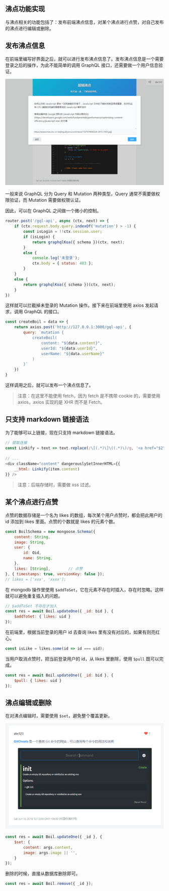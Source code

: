 
## 沸点功能实现
与沸点相关的功能包括了：发布前端沸点信息，对某个沸点进行点赞，对自己发布的沸点进行编辑或删除。


## 发布沸点信息
在前端里编写好界面之后，就可以进行发布沸点信息了。发布沸点信息是一个需要登录之后的操作，为此不能简单的调用 GraphQL 接口，还需要做一个用户信息验证。

![no-shadow](/../../image/20180616115009.png)

一般来说 GraphQL 分为 Query 和 Mutation 两种类型，Query 通常不需要做权限验证，而 Mutation 需要做权限认证。

因此，可以在 GraphQL 之间做一个微小的控制。

```js
router.post('/gql-api', async (ctx, next) => {
    if (ctx.request.body.query.indexOf('mutation') > -1) {
        const isLogin = !!ctx.session.user;
        if (isLogin) {
            return graphqlKoa({ schema })(ctx, next);
        }
        else {
            console.log('未登录');
            ctx.body = { status: 403 };
        }
    }
    else {
        return graphqlKoa({ schema })(ctx, next);
    }
})
```

这样就可以拦截掉未登录的 Mutation 操作。接下来在前端里使用 axios 发起请求，调用 GraphQL 的接口。

```js
const createBoil = data => {
    return axios.post('http://127.0.0.1:3000/gql-api', {
        query: `mutation {
            createBoil(
                content: "${data.content}",
                userId: "${data.userId}",
                userName: "${data.userName}"
            )
        }`
    })
}
```

这样调用之后，就可以发布一个沸点信息了。

> 注意：在这里不能使用 fetch，因为 fetch 是不携带 cookie 的，需要使用 axios，axios 实现的是 XHR 而不是 Fetch。

## 只支持 markdown 链接语法
为了能够可以上链接，现在只支持 markdown 链接语法。

```js
// 提取连接
const Linkify = text => text.replace(/\[(.*)\]\((.*)\)/g, '<a href="$2" target="_blank">$1</a>');

// ...
<div className="content" dangerouslySetInnerHTML={{
    __html: Linkify(item.content)
}} />
```

> 注意：后端存储时，需要做 xss 过滤。

## 某个沸点进行点赞
点赞的数据存储是一个名为 likes 的数组，每次某个用户点赞时，都会把此用户的 id 添加到 likes 里面。点赞的个数就是 likes 的元素个数。

```js
const BoilSchema = new mongoose.Schema({
    content: String,
    image: String,
    user: {
        id: Oid,
        name: String,
    },
    likes: [String],        // 点赞
}, { timestamps: true, versionKey: false });
// likes = ['xxx', 'xxxx'];
```

在 mongodb 操作里使用 `$addToSet`，它在元素不存在时插入，存在时忽略。这样就可以避免重复插入的问题。

```js
// $addToSet 不存在才加入
const res = await Boil.updateOne({ _id: bid }, {
    $addToSet: { likes: uid }
});
```

在前端里，根据当前登录的用户 id 去查询 likes 里有没有对应的，如果有则亮红心。

```js
const isLike = likes.some(id => id === uid);
```

当用户取消点赞时，把当前登录用户的 id，从 likes 里删除，使用 `$pull` 既可以完成。

```js
const res = await Boil.updateOne({ _id: bid }, {
    $pull: { likes: uid }
});
```

## 沸点编辑或删除
在对沸点编辑时，需要使用 `$set`，避免整个覆盖更新。

![no-shadow](/../../image/20180616121310.png)

```js
const res = await Boil.updateOne({ _id }, {
    $set: {
        content: args.content,
        image: args.image || '',
    }
});
```

删除的时候，直接从数据库删除即可。

```js
const res = await Boil.remove({ _id });
```
